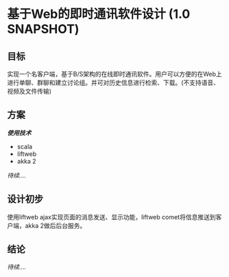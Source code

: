 基于Web的即时通讯软件设计 (1.0 SNAPSHOT)
==========================================


目标
----

实现一个名客户端，基于B/S架构的在线即时通讯软件。用户可以方便的在Web上进行单聊、群聊和建立讨论组。并可对历史信息进行检索、下载。(不支持语音、视频及文件传输)



方案
----

***使用技术***

 - scala
 - liftweb
 - akka 2

*待续....*


设计初步
--------

使用liftweb ajax实现页面的消息发送、显示功能，liftweb comet将信息推送到客户端，akka 2做后后台服务。


结论
----

*待续....*